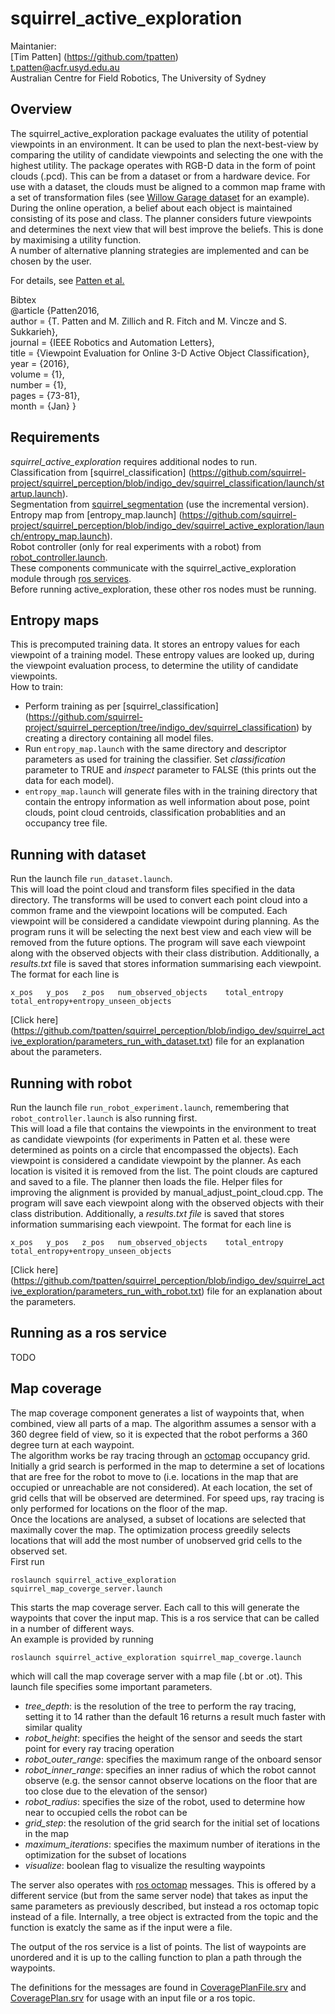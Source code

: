 squirrel_active_exploration
===========================


Maintanier: <br />
[Tim Patten] (https://github.com/tpatten) <br />
t.patten@acfr.usyd.edu.au <br />
Australian Centre for Field Robotics, The University of Sydney

## Overview

The squirrel_active_exploration package evaluates the utility of potential viewpoints in an environment. It can be used to plan the next-best-view by comparing the utility of candidate viewpoints and selecting the one with the highest utility. The package operates with RGB-D data in the form of point clouds (.pcd). This can be from a dataset or from a hardware device. For use with a dataset, the clouds must be aligned to a common map frame with a set of transformation files (see [Willow Garage dataset](https://repo.acin.tuwien.ac.at/tmp/permanent/dataset_index.php) for an example). <br />
During the online operation, a belief about each object is maintained consisting of its pose and class. The planner considers future viewpoints and determines the next view that will best improve the beliefs. This is done by maximising a utility function. <br />
A number of alternative planning strategies are implemented and can be chosen by the user.

For details, see [Patten et al.](http://ieeexplore.ieee.org/xpl/articleDetails.jsp?arnumber=7349156&filter%3DAND%28p_IS_Number%3A7163696%29)

Bibtex <br />
@article {Patten2016, <br />
    author = {T. Patten and M. Zillich and R. Fitch and M. Vincze and S. Sukkarieh}, <br />
    journal = {IEEE Robotics and Automation Letters}, <br />
    title = {Viewpoint Evaluation for Online 3-D Active Object Classification}, <br />
    year = {2016}, <br />
    volume = {1}, <br />
    number = {1}, <br />
    pages = {73-81}, <br />
    month = {Jan} }

## Requirements
*squirrel_active_exploration* requires additional nodes to run. <br />
Classification from [squirrel_classification] (https://github.com/squirrel-project/squirrel_perception/blob/indigo_dev/squirrel_classification/launch/startup.launch). <br />
Segmentation from [squirrel_segmentation](https://github.com/squirrel-project/squirrel_perception/tree/indigo_dev/squirrel_segmentation/launch) (use the incremental version). <br />
Entropy map from [entropy_map.launch] (https://github.com/squirrel-project/squirrel_perception/blob/indigo_dev/squirrel_active_exploration/launch/entropy_map.launch). <br />
Robot controller (only for real experiments with a robot) from [robot_controller.launch](https://github.com/squirrel-project/squirrel_perception/blob/indigo_dev/squirrel_active_exploration/launch/robot_controller.launch). <br />
These components communicate with the squirrel_active_exploration module through [ros services](http://wiki.ros.org/Services). <br />
Before running active_exploration, these other ros nodes must be running.

## Entropy maps
This is precomputed training data. It stores an entropy values for each viewpoint of a training model. These entropy values are looked up, during the viewpoint evaluation process, to determine the utility of candidate viewpoints. <br />
How to train:
  * Perform training as per [squirrel_classification] (https://github.com/squirrel-project/squirrel_perception/tree/indigo_dev/squirrel_classification) by creating a directory containing all model files.
  * Run `entropy_map.launch` with the same directory and descriptor parameters as used for training the classifier. Set *classification* parameter to TRUE and *inspect* parameter to FALSE (this prints out the data for each model).
  * `entropy_map.launch` will generate files with in the training directory that contain the entropy information as well information
about pose, point clouds, point cloud centroids, classification probablities and an occupancy tree file.

## Running with dataset
Run the launch file `run_dataset.launch`. <br />
This will load the point cloud and transform files specified in the data directory. The transforms will be used to convert each point cloud into a common frame and the viewpoint locations will be computed. Each viewpoint will be considered a candidate viewpoint during planning. As the program runs it will be selecting the next best view and each view will be removed from the future options. The program will save each viewpoint along with the observed objects with their class distribution. Additionally, a *results.txt* file
is saved that stores information summarising each viewpoint. The format for each line is
```
x_pos	y_pos	z_pos	num_observed_objects	total_entropy	total_entropy+entropy_unseen_objects
```

[Click here] (https://github.com/tpatten/squirrel_perception/blob/indigo_dev/squirrel_active_exploration/parameters_run_with_dataset.txt) file for an explanation about the parameters.

## Running with robot
Run the launch file `run_robot_experiment.launch`, remembering that `robot_controller.launch` is also running first. <br />
This will load a file that contains the viewpoints in the environment to treat as candidate viewpoints (for experiments in Patten et al. these were determined as points on a circle that encompassed the objects). Each viewpoint is considered a candidate viewpoint by the planner. As each location is visited it is removed from the list. The point clouds are captured and saved to a file. The planner then loads the file. Helper files for improving the alignment is provided by manual_adjust_point_cloud.cpp. The program will save each viewpoint along with the observed objects with their class distribution. Additionally, a *results.txt file* is saved that stores information summarising each viewpoint. The format for each line is
```
x_pos	y_pos	z_pos	num_observed_objects	total_entropy	total_entropy+entropy_unseen_objects
```

[Click here] (https://github.com/tpatten/squirrel_perception/blob/indigo_dev/squirrel_active_exploration/parameters_run_with_robot.txt) file for an explanation about the parameters.

## Running as a ros service
TODO

## Map coverage
The map coverage component generates a list of waypoints that, when combined, view all parts of a map. The algorithm assumes a sensor with a 360 degree field of view, so it is expected that the robot performs a 360 degree turn at each waypoint. <br />
The algorithm works be ray tracing through an [octomap](http://octomap.github.io/) occupancy grid. Initially a grid search is performed in the map to determine a set of locations that are free for the robot to move to (i.e. locations in the map that are occupied or unreachable are not considered). At each location, the set of grid cells that will be observed are determined. For speed ups, ray tracing is only performed for locations on the floor of the map. <br />
Once the locations are analysed, a subset of locations are selected that maximally cover the map. The optimization process greedily selects locations that will add the most number of unobserved grid cells to the observed set. <br />
First run
```
roslaunch squirrel_active_exploration squirrel_map_coverge_server.launch
````
This starts the map coverage server. Each call to this will generate the waypoints that cover the input map. This is a ros service that can be called in a number of different ways. <br />
An example is provided by running
```
roslaunch squirrel_active_exploration squirrel_map_coverge.launch
````
which will call the map coverage server with a map file (.bt or .ot). This launch file specifies some important parameters.
* *tree_depth*: is the resolution of the tree to perform the ray tracing, setting it to 14 rather than the default 16 returns a result much faster with similar quality
* *robot_height*: specifies the height of the sensor and seeds the start point for every ray tracing operation
* *robot_outer_range*: specifies the maximum range of the onboard sensor
* *robot_inner_range*: specifies an inner radius of which the robot cannot observe (e.g. the sensor cannot observe locations on the floor that are too close due to the elevation of the sensor)
* *robot_radius*: specifies the size of the robot, used to determine how near to occupied cells the robot can be
* *grid_step*: the resolution of the grid search for the initial set of locations in the map
* *maximum_iterations*: specifies the maximum number of iterations in the optimization for the subset of locations
* *visualize*: boolean flag to visualize the resulting waypoints

The server also operates with [ros octomap](http://wiki.ros.org/octomap) messages. This is offered by a different service (but from the same server node) that takes as input the same parameters as previously described, but instead a ros octomap topic instead of a file. Internally, a tree object is extracted from the topic and the function is exatcly the same as if the input were a file.

The output of the ros service is a list of points. The list of waypoints are unordered and it is up to the calling function to plan a path through the waypoints.

The definitions for the messages are found in [CoveragePlanFile.srv](https://github.com/squirrel-project/squirrel_common/blob/indigo_dev/squirrel_object_perception_msgs/srv/CoveragePlanFile.srv) and [CoveragePlan.srv](https://github.com/squirrel-project/squirrel_common/blob/indigo_dev/squirrel_object_perception_msgs/srv/CoveragePlan.srv) for usage with an input file or a ros topic.
